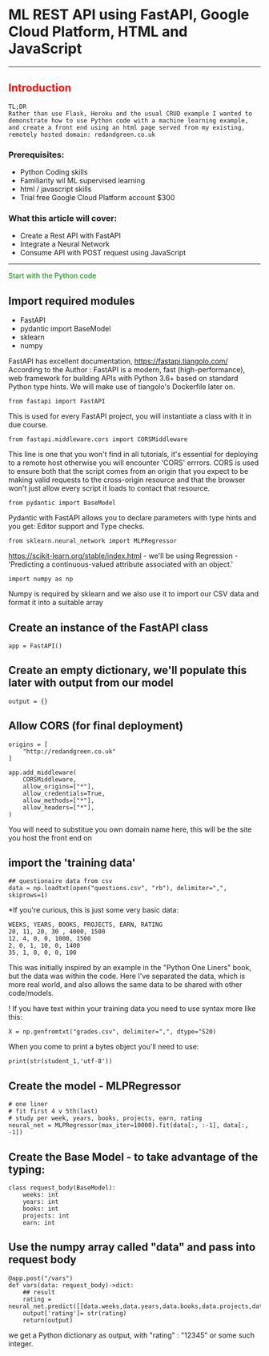 # ML REST API using FastAPI, Google Cloud Platform, HTML and JavaScript

---
<span style="color:red">Introduction</span>
---
    TL;DR
    Rather than use Flask, Heroku and the usual CRUD example I wanted to demonstrate how to use Python code with a machine learning example, and create a front end using an html page served from my existing, remotely hosted domain: redandgreen.co.uk

### Prerequisites:
- Python Coding skills
- Familiarity wil ML supervised learning
- html / javascript skills
- Trial free Google Cloud Platform account $300

### What this article will cover:
- Create a Rest API with FastAPI
- Integrate a Neural Network
- Consume API with POST request using JavaScript
---
<span style="color:green">Start with the Python code</span>

## Import required modules

- FastAPI
- pydantic import BaseModel
- sklearn
- numpy

FastAPI has excellent documentation, https://fastapi.tiangolo.com/
According to the Author : FastAPI is a modern, fast (high-performance), web framework for building APIs with Python 3.6+ based on standard Python type hints. We will make use of tiangolo's Dockerfile later on.

    from fastapi import FastAPI
This is used for every FastAPI project, you will instantiate a class with it in due course.

    from fastapi.middleware.cors import CORSMiddleware
This line is one that you won't find in all tutorials, it's essential for deploying to a remote host otherwise you will encounter 'CORS' errrors. CORS is used to ensure both that the script comes from an origin that you expect to be making valid requests to the cross-origin resource and that the browser won't just allow every script it loads to contact that resource.

    from pydantic import BaseModel
Pydantic with FastAPI allows you to declare parameters with type hints and you get: Editor support and Type checks.

    from sklearn.neural_network import MLPRegressor
https://scikit-learn.org/stable/index.html - we'll be using Regression - 'Predicting a continuous-valued attribute associated with an object.'



    import numpy as np
Numpy is required by sklearn and we also use it to import our CSV data and format it into a suitable array

## Create an instance of the FastAPI class
    app = FastAPI()

## Create an empty dictionary, we'll populate this later with output from our model
    output = {}

## Allow CORS (for final deployment)
    origins = [
        "http://redandgreen.co.uk"
    ]

    app.add_middleware(
        CORSMiddleware,
        allow_origins=["*"],
        allow_credentials=True,
        allow_methods=["*"],
        allow_headers=["*"],
    )
You will need to substitue you own domain name here, this will be the site you host the front end on

## import the 'training data'
    ## questionaire data from csv
    data = np.loadtxt(open("questions.csv", "rb"), delimiter=",", skiprows=1)

*If you're curious, this is just some very basic data:

    WEEKS, YEARS, BOOKS, PROJECTS, EARN, RATING
    20, 11, 20, 30 , 4000, 1500
    12, 4, 0, 0, 1000, 1500
    2, 0, 1, 10, 0, 1400
    35, 1, 0, 0, 0, 100

This was initially inspired by an example in the "Python One Liners" book, but the data was within the code. Here I've separated the data, which is more real world, and also allows the same data to be shared with other code/models.

! If you have text within your training data you need to use syntax more like this:

    X = np.genfromtxt("grades.csv", delimiter=",", dtype="S20)

When you come to print a bytes object you'll need to use:

    print(str(student_1,'utf-8'))

## Create the model - MLPRegressor

    # one liner
    # fit first 4 v 5th(last)
    # study per week, years, books, projects, earn, rating
    neural_net = MLPRegressor(max_iter=10000).fit(data[:, :-1], data[:, -1])

##  Create the Base Model - to take advantage of the typing:
    class request_body(BaseModel):
        weeks: int
        years: int
        books: int
        projects: int
        earn: int

## Use the numpy array called "data" and pass into request body
    @app.post("/vars")
    def vars(data: request_body)->dict:
        ## result
        rating = neural_net.predict([[data.weeks,data.years,data.books,data.projects,data.earn]])
        output['rating']= str(rating)
        return(output)

we get a Python dictionary as output, with "rating" : "12345" or some such integer.
